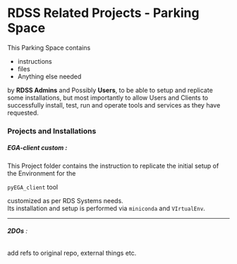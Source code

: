 # RDSS Related Projects - Parking Space

This Parking Space contains

- instructions  
- files  
- Anything else needed  

by **RDSS Admins** and Possibly **Users**, to be able to setup and replicate some installations, but most importantly to allow Users and Clients to successfully install, test, run and operate tools and services as they have requested.


### Projects and Installations  

##### EGA-client custom :  


This Project folder contains the instruction to replicate the initial setup of the Environment for the  

`pyEGA_client` tool

customized as per RDS Systems needs.  
Its installation and setup is performed via `miniconda` and `VIrtualEnv`.  



---

###### **2DOs** :  

add refs to original repo, external things etc.
